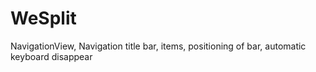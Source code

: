 # WeSplit

NavigationView, Navigation title bar, items, positioning of bar, automatic keyboard disappear

